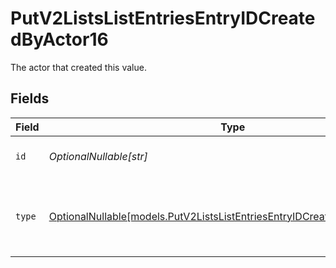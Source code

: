 # PutV2ListsListEntriesEntryIDCreatedByActor16

The actor that created this value.


## Fields

| Field                                                                                                                                      | Type                                                                                                                                       | Required                                                                                                                                   | Description                                                                                                                                |
| ------------------------------------------------------------------------------------------------------------------------------------------ | ------------------------------------------------------------------------------------------------------------------------------------------ | ------------------------------------------------------------------------------------------------------------------------------------------ | ------------------------------------------------------------------------------------------------------------------------------------------ |
| `id`                                                                                                                                       | *OptionalNullable[str]*                                                                                                                    | :heavy_minus_sign:                                                                                                                         | An ID to identify the actor.                                                                                                               |
| `type`                                                                                                                                     | [OptionalNullable[models.PutV2ListsListEntriesEntryIDCreatedByActorType16]](../models/putv2listslistentriesentryidcreatedbyactortype16.md) | :heavy_minus_sign:                                                                                                                         | The type of actor. [Read more information on actor types here](/docs/actors).                                                              |
